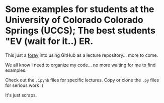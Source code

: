 # Some examples for students at the University of Colorado Colorado Springs (UCCS); The best students "EV (wait for it..) ER.

This just a [foray](https://www.google.com/search?q=foray&rlz=1C5CHFA_enUS814US814&oq=foray&aqs=chrome..69i57j0l5.1250j0j4&sourceid=chrome&ie=UTF-8) into using GitHub as a lecture repository... more to come.

We all know I need to organize my code... no more waiting for me to find examples.

Check out the ``.ipynb`` files for specific lectures.  Copy or clone the ``.py`` files for serious work :)

It's just scraps. 
